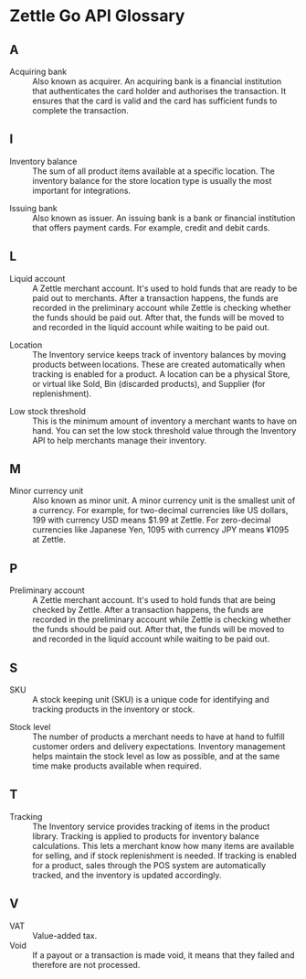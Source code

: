 Zettle Go API Glossary
=============

<!-- Add the corresponding section if any term start with the heading letter. Add numbers before letters if there are glossary items that start with numbers.-->
<!-- Order: numbers, then A–Z. For example, 3GPP is placed before glossary items started with letter a. --<
<!-- Write full sentences when explaining acronyms and concepts. -->
<!-- For syntax reference, see https://www.markdownguide.org/extended-syntax/. -->

## A
<dl>
  <dt>Acquiring bank</dt>
  <dd>Also known as acquirer. An acquiring bank is a financial institution that authenticates the card holder and authorises the transaction. It ensures that the card is valid and the card has sufficient funds to complete the transaction.</dd>
</dl>

## I
<dl>
  <dt>Inventory balance</dt>
  <dd>The sum of all product items available at a specific location. The inventory balance for the store location type is usually the most important for integrations.</dd>
</dl>

<dl>
  <dt>Issuing bank</dt>
  <dd>Also known as issuer. An issuing bank is a bank or financial institution that offers payment cards. For example, credit and debit cards.</dd>
</dl>

## L
<dl>
  <dt>Liquid account</dt>
  <dd>A Zettle merchant account. It's used to hold funds that are ready to be paid out to merchants. After a transaction happens, the funds are recorded in the preliminary account while Zettle is checking whether the funds should be paid out. After that, the funds will be moved to and recorded in the liquid account while waiting to be paid out.</dd>
</dl>

<dl>
  <dt>Location</dt>
  <dd>The Inventory service keeps track of inventory balances by moving products between locations. These are created automatically when tracking is enabled for a product. A location can be a physical Store, or virtual like Sold, Bin (discarded products), and Supplier (for replenishment).</dd>
</dl>

<dl>
  <dt>Low stock threshold</dt>
  <dd>This is the minimum amount of inventory a merchant wants to have on hand. You can set the low stock threshold value through the Inventory API to help merchants manage their inventory.</dd>
</dl>

## M
<dl>
  <dt>Minor currency unit</dt>
  <dd>Also known as minor unit. A minor currency unit is the smallest unit of a currency. For example, for two-decimal currencies like US dollars, 199 with currency USD means $1.99 at Zettle. For zero-decimal currencies like Japanese Yen, 1095 with currency JPY means ¥1095 at Zettle.</dd>
</dl>

## P
<dl>
  <dt>Preliminary account</dt>
  <dd>A Zettle merchant account. It's used to hold funds that are being checked by Zettle. After a transaction happens, the funds are recorded in the preliminary account while Zettle is checking whether the funds should be paid out. After that, the funds will be moved to and recorded in the liquid account while waiting to be paid out.</dd>
</dl>

## S
<dl>
  <dt>SKU</dt>
  <dd>A stock keeping unit (SKU) is a unique code for identifying and tracking products in the inventory or stock.</dd>
</dl>

<dl>
  <dt>Stock level</dt>
  <dd>The number of products a merchant needs to have at hand to fulfill customer orders and delivery expectations. Inventory management helps maintain the stock level as low as possible, and at the same time make products available when required. </dd>
</dl>

## T
<dl>
  <dt>Tracking</dt>
  <dd>The Inventory service provides tracking of items in the product library. Tracking is applied to products for inventory balance calculations. This lets a merchant know how many items are available for selling, and if stock replenishment is needed. If tracking is enabled for a product, sales through the POS system are automatically tracked, and the inventory is updated accordingly.</dd>
</dl>

## V
<dl>
  <dt>VAT</dt>
  <dd>Value-added tax.</dd>
  <dt>Void</dt>
  <dd>If a payout or a transaction is made void, it means that they failed and therefore are not processed. </dd>
</dl>
